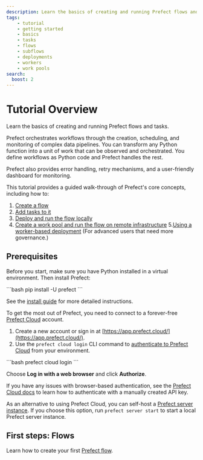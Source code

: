 ```yaml
---
description: Learn the basics of creating and running Prefect flows and tasks.
tags:
    - tutorial
    - getting started
    - basics
    - tasks
    - flows
    - subflows
    - deployments
    - workers
    - work pools
search:
  boost: 2
---
```

# Tutorial Overview

Learn the basics of creating and running Prefect flows and tasks.

Prefect orchestrates workflows through the creation, scheduling, and monitoring of complex data pipelines.
You can transform any Python function into a unit of work that can be observed and orchestrated. You define workflows as Python code and Prefect handles the rest.

Prefect also provides error handling, retry mechanisms, and a user-friendly dashboard for monitoring.

This tutorial provides a guided walk-through of Prefect's core concepts, including how to:

1. [Create a flow](/tutorial/flows/)
2. [Add tasks to it](/tutorial/tasks/)
3. [Deploy and run the flow locally](/tutorial/deployments/)
4. [Create a work pool and run the flow on remote infrastructure](/tutorial/work-pools/)
5.[Using a worker-based deployment](/tutorial/workers/) (For advanced users that need more governance.)

## Prerequisites

Before you start, make sure you have Python installed in a virtual environment.
Then install Prefect:

<div class="terminal">
```bash
pip install -U prefect
```
</div>

See the [install guide](/getting-started/installation/) for more detailed instructions.

To get the most out of Prefect, you need to connect to a forever-free [Prefect Cloud](https://app.prefect.cloud) account.

1. Create a new account or sign in at [https://app.prefect.cloud/](https://app.prefect.cloud/).
1. Use the `prefect cloud login` CLI command to [authenticate to Prefect Cloud](/cloud/users/api-keys/) from your environment.

<div class="terminal">
```bash
prefect cloud login
```
</div>

Choose **Log in with a web browser** and click **Authorize**.

If you have any issues with browser-based authentication, see the [Prefect Cloud docs](/cloud/users/api-keys/) to learn how to authenticate with a manually created API key.

As an alternative to using Prefect Cloud, you can self-host a [Prefect server instance](/host/).
If you choose this option, run `prefect server start` to start a local Prefect server instance.

## First steps: Flows

Learn how to create your first [Prefect flow](/tutorial/flows/).
